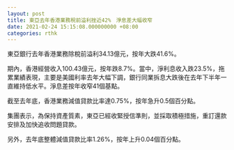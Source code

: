 ```yaml
---
layout: post
title: 東亞去年香港業務稅前溢利挫近42%　淨息差大幅收窄
date: 2021-02-24 15:15:08.000000000 +08:00
categories: rthk
---
```


東亞銀行去年香港業務除稅前溢利34.13億元，按年大跌41.6%。

期內，香港經營收入100.43億元，按年跌8.7%。當中，淨利息收入跌23.5%，拖累業績表現，主要是美國利率去年大幅下調，銀行同業拆息大跌後在去年下半年一直維持低水平。淨息差按年收窄41個基點。

截至去年底，香港業務減值貸款比率達0.75%，按年急升0.5個百分點。

集團表示，為保持資產質素，東亞已經收緊授信準則，並採取積極措施，重訂還款安排及加快追收問題貸款。

另外，去年底整體減值貸款比率1.26%，按年上升0.04個百分點。
